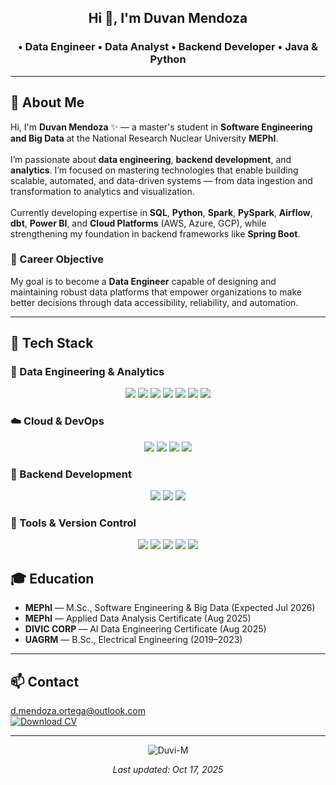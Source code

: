 <h2 align="center"> Hi 👋, I'm Duvan Mendoza </h2>
<h3 align="center">• Data Engineer • Data Analyst • Backend Developer • Java & Python</h3>

---

<h2>🐣 About Me</h2>
<p>
Hi, I'm <b>Duvan Mendoza</b> ✨ — a master's student in <b>Software Engineering and Big Data</b> at the National Research Nuclear University <b>MEPhI</b>.
<br><br>
I’m passionate about <b>data engineering</b>, <b>backend development</b>, and <b>analytics</b>. I’m focused on mastering technologies that enable building scalable, automated, and data-driven systems — from data ingestion and transformation to analytics and visualization.
<br><br>
Currently developing expertise in <b>SQL</b>, <b>Python</b>, <b>Spark</b>, <b>PySpark</b>, <b>Airflow</b>, <b>dbt</b>, <b>Power BI</b>, and <b>Cloud Platforms</b> (AWS, Azure, GCP), while strengthening my foundation in backend frameworks like <b>Spring Boot</b>.
</p>

<h3>🎯 Career Objective</h3>
<p>
My goal is to become a <b>Data Engineer</b> capable of designing and maintaining robust data platforms that empower organizations to make better decisions through data accessibility, reliability, and automation.
</p>

---

<h2>📡 Tech Stack</h2>

<h3>💾 Data Engineering & Analytics</h3>
<p align="center">
  <img src="https://img.shields.io/badge/SQL-Advanced-336791?style=for-the-badge" />
  <img src="https://img.shields.io/badge/Python-Data%20Engineering-3776AB?style=for-the-badge&logo=python&logoColor=white" />
  <img src="https://img.shields.io/badge/Spark%20%26%20PySpark-Distributed%20Processing-E25A1C?style=for-the-badge&logo=apachespark&logoColor=white" />
  <img src="https://img.shields.io/badge/ETL%2FELT-Airflow%20%7C%20dbt%20%7C%20Pandas-FF6F00?style=for-the-badge" />
  <img src="https://img.shields.io/badge/Data%20Modeling-Star%20%7C%20Snowflake-000000?style=for-the-badge" />
  <img src="https://img.shields.io/badge/Streaming-Apache%20Kafka-231F20?style=for-the-badge&logo=apachekafka&logoColor=white" />
  <img src="https://img.shields.io/badge/BI-Power%20BI-DBA617?style=for-the-badge&logo=powerbi&logoColor=black" />
</p>

<h3>☁️ Cloud & DevOps</h3>
<p align="center">
  <img src="https://img.shields.io/badge/Cloud-AWS%20%7C%20Azure%20%7C%20GCP-4285F4?style=for-the-badge&logo=googlecloud&logoColor=white" />
  <img src="https://img.shields.io/badge/Docker-Containerization-2496ED?style=for-the-badge&logo=docker&logoColor=white" />
  <img src="https://img.shields.io/badge/CI%2FCD-GitHub%20Actions%20%7C%20Jenkins-2C3E50?style=for-the-badge" />
  <img src="https://img.shields.io/badge/Linux-%20-FCC624?style=for-the-badge&logo=linux&logoColor=black" />
</p>

<h3>🧱 Backend Development</h3>
<p align="center">
  <img src="https://img.shields.io/badge/Java-Backend-ED8B00?style=for-the-badge&logo=java&logoColor=white" />
  <img src="https://img.shields.io/badge/Spring%20Boot-API%20Development-6DB33F?style=for-the-badge&logo=springboot&logoColor=white" />
  <img src="https://img.shields.io/badge/REST%20APIs-Design-000000?style=for-the-badge" />
</p>

<h3>🧰 Tools & Version Control</h3>
<p align="center">
  <img src="https://img.shields.io/badge/Git-%20-F05032?style=for-the-badge&logo=git&logoColor=white" />
  <img src="https://img.shields.io/badge/GitHub-%20-181717?style=for-the-badge&logo=github&logoColor=white" />
  <img src="https://img.shields.io/badge/VS%20Code-Editor-007ACC?style=for-the-badge&logo=visualstudiocode&logoColor=white" />
  <img src="https://img.shields.io/badge/Jupyter-Notebook-F37626?style=for-the-badge&logo=jupyter&logoColor=white" />
  <img src="https://img.shields.io/badge/PyCharm-IDE-000000?style=for-the-badge&logo=pycharm&logoColor=white" />
</p>


<h2>🎓 Education</h2>
<ul>
  <li><b>MEPhI</b> — M.Sc., Software Engineering & Big Data (Expected Jul 2026)</li>
  <li><b>MEPhI</b> — Applied Data Analysis Certificate (Aug 2025)</li>
  <li><b>DIVIC CORP</b> — AI Data Engineering Certificate (Aug 2025)</li>
  <li><b>UAGRM</b> — B.Sc., Electrical Engineering (2019–2023)</li>
</ul>

---

<h2>📫 Contact</h2>
<p>
  <a href="mailto:d.mendoza.ortega@outlook.com">d.mendoza.ortega@outlook.com</a>
  <br>
  <a href="sandbox:/mnt/data/Duvan_CV_RU.pdf" target="_blank">
    <img alt="Download CV" src="https://img.shields.io/badge/Download%20CV-PDF-red?style=for-the-badge&logo=adobeacrobatreader">
  </a>
</p>

<hr/>
<p align="center">
  <img align="center" src="https://github-readme-streak-stats.herokuapp.com/?user=Duvi-M" alt="Duvi-M" />
</p>
<p align="center"><i>Last updated: Oct 17, 2025</i></p>

